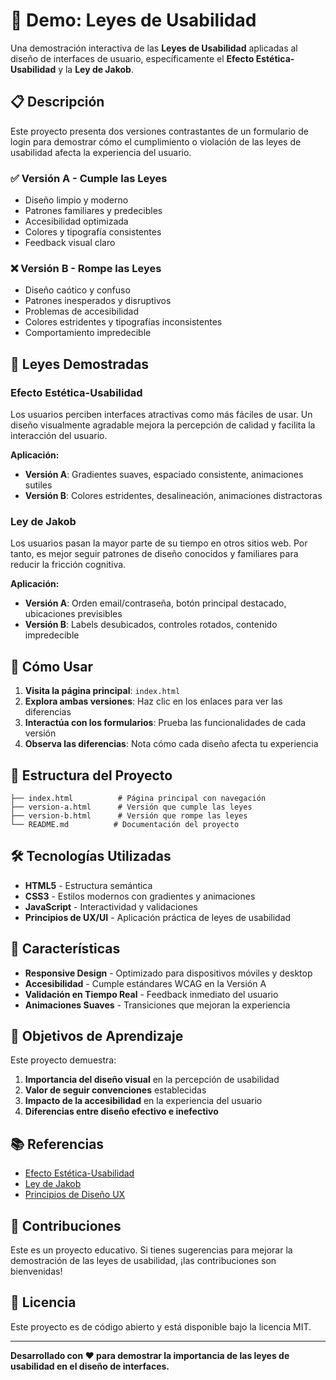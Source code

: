 # 🎨 Demo: Leyes de Usabilidad

Una demostración interactiva de las **Leyes de Usabilidad** aplicadas al diseño de interfaces de usuario, específicamente el **Efecto Estética-Usabilidad** y la **Ley de Jakob**.

## 📋 Descripción

Este proyecto presenta dos versiones contrastantes de un formulario de login para demostrar cómo el cumplimiento o violación de las leyes de usabilidad afecta la experiencia del usuario.

### ✅ Versión A - Cumple las Leyes
- Diseño limpio y moderno
- Patrones familiares y predecibles
- Accesibilidad optimizada
- Colores y tipografía consistentes
- Feedback visual claro

### ❌ Versión B - Rompe las Leyes
- Diseño caótico y confuso
- Patrones inesperados y disruptivos
- Problemas de accesibilidad
- Colores estridentes y tipografías inconsistentes
- Comportamiento impredecible

## 🔬 Leyes Demostradas

### Efecto Estética-Usabilidad
Los usuarios perciben interfaces atractivas como más fáciles de usar. Un diseño visualmente agradable mejora la percepción de calidad y facilita la interacción del usuario.

**Aplicación:**
- **Versión A**: Gradientes suaves, espaciado consistente, animaciones sutiles
- **Versión B**: Colores estridentes, desalineación, animaciones distractoras

### Ley de Jakob
Los usuarios pasan la mayor parte de su tiempo en otros sitios web. Por tanto, es mejor seguir patrones de diseño conocidos y familiares para reducir la fricción cognitiva.

**Aplicación:**
- **Versión A**: Orden email/contraseña, botón principal destacado, ubicaciones previsibles
- **Versión B**: Labels desubicados, controles rotados, contenido impredecible

## 🚀 Cómo Usar

1. **Visita la página principal**: `index.html`
2. **Explora ambas versiones**: Haz clic en los enlaces para ver las diferencias
3. **Interactúa con los formularios**: Prueba las funcionalidades de cada versión
4. **Observa las diferencias**: Nota cómo cada diseño afecta tu experiencia

## 📁 Estructura del Proyecto

```
├── index.html          # Página principal con navegación
├── version-a.html      # Versión que cumple las leyes
├── version-b.html      # Versión que rompe las leyes
└── README.md          # Documentación del proyecto
```

## 🛠️ Tecnologías Utilizadas

- **HTML5** - Estructura semántica
- **CSS3** - Estilos modernos con gradientes y animaciones
- **JavaScript** - Interactividad y validaciones
- **Principios de UX/UI** - Aplicación práctica de leyes de usabilidad

## 📱 Características

- **Responsive Design** - Optimizado para dispositivos móviles y desktop
- **Accesibilidad** - Cumple estándares WCAG en la Versión A
- **Validación en Tiempo Real** - Feedback inmediato del usuario
- **Animaciones Suaves** - Transiciones que mejoran la experiencia

## 🎯 Objetivos de Aprendizaje

Este proyecto demuestra:

1. **Importancia del diseño visual** en la percepción de usabilidad
2. **Valor de seguir convenciones** establecidas
3. **Impacto de la accesibilidad** en la experiencia del usuario
4. **Diferencias entre diseño efectivo e inefectivo**

## 📚 Referencias

- [Efecto Estética-Usabilidad](https://www.nngroup.com/articles/aesthetic-usability-effect/)
- [Ley de Jakob](https://www.nngroup.com/articles/end-of-web-design/)
- [Principios de Diseño UX](https://www.interaction-design.org/literature/topics/ux-design)

## 🤝 Contribuciones

Este es un proyecto educativo. Si tienes sugerencias para mejorar la demostración de las leyes de usabilidad, ¡las contribuciones son bienvenidas!

## 📄 Licencia

Este proyecto es de código abierto y está disponible bajo la licencia MIT.

---

**Desarrollado con ❤️ para demostrar la importancia de las leyes de usabilidad en el diseño de interfaces.**
